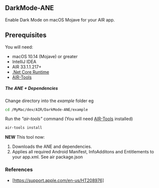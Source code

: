 ## DarkMode-ANE

Enable Dark Mode on macOS Mojave for your AIR app.

## Prerequisites

You will need:

- macOS 10.14 (Mojave) or greater
- IntelliJ IDEA
- AIR 33.1.1.217+
- [.Net Core Runtime](https://dotnet.microsoft.com/download/dotnet-core/3.1)
- [AIR-Tools](https://github.com/tuarua/AIR-Tools/)

##### The ANE + Dependencies
 
Change directory into the _example_ folder eg

```bash
cd /MyMac/dev/AIR/DarkMode-ANE/example
```

Run the _"air-tools"_ command (You will need [AIR-Tools](https://github.com/tuarua/AIR-Tools/) installed)

```bash
air-tools install
```


**NEW** This tool now: 

1. Downloads the ANE and dependencies.
1. Applies all required Android Manifest, InfoAdditons and Entitlements to your app.xml. See air package.json

### References
* [https://support.apple.com/en-us/HT208976]
